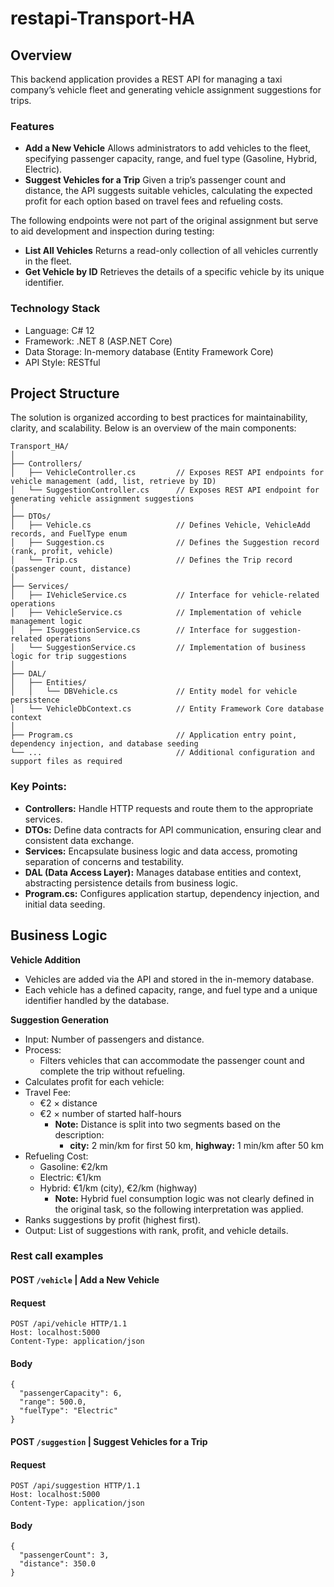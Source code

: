 # restapi-Transport-HA

## Overview
<p>This backend application provides a REST API for managing a taxi company’s vehicle fleet and generating vehicle assignment suggestions for trips. </p>

### Features

- **Add a New Vehicle**
Allows administrators to add vehicles to the fleet, specifying passenger capacity, range, and fuel type (Gasoline, Hybrid, Electric).
- **Suggest Vehicles for a Trip**
Given a trip’s passenger count and distance, the API suggests suitable vehicles, calculating the expected profit for each option based on travel fees and refueling costs.
<p> The following endpoints were not part of the original assignment but serve to aid development and inspection during testing:</p>

-  **List All Vehicles**
Returns a read-only collection of all vehicles currently in the fleet.
- **Get Vehicle by ID**
Retrieves the details of a specific vehicle by its unique identifier.

### Technology Stack
- Language: C# 12
- Framework: .NET 8 (ASP.NET Core)
- Data Storage: In-memory database (Entity Framework Core)
- API Style: RESTful

## Project Structure
The solution is organized according to best practices for maintainability, clarity, and scalability. Below is an overview of the main components:

	Transport_HA/
	│
	├── Controllers/
	│   ├── VehicleController.cs         // Exposes REST API endpoints for vehicle management (add, list, retrieve by ID)
	│   └── SuggestionController.cs      // Exposes REST API endpoint for generating vehicle assignment suggestions
	│
	├── DTOs/
	│   ├── Vehicle.cs                   // Defines Vehicle, VehicleAdd records, and FuelType enum
	│   ├── Suggestion.cs                // Defines the Suggestion record (rank, profit, vehicle)
	│   └── Trip.cs                      // Defines the Trip record (passenger count, distance)
	│
	├── Services/
	│   ├── IVehicleService.cs           // Interface for vehicle-related operations
	│   ├── VehicleService.cs            // Implementation of vehicle management logic
	│   ├── ISuggestionService.cs        // Interface for suggestion-related operations
	│   └── SuggestionService.cs         // Implementation of business logic for trip suggestions
	│
	├── DAL/
	│   ├── Entities/
	│   │   └── DBVehicle.cs             // Entity model for vehicle persistence
	│   └── VehicleDbContext.cs          // Entity Framework Core database context
	│
	├── Program.cs                       // Application entry point, dependency injection, and database seeding
	└── ...                              // Additional configuration and support files as required

### Key Points:
- **Controllers:** Handle HTTP requests and route them to the appropriate services.
- **DTOs:** Define data contracts for API communication, ensuring clear and consistent data exchange.
- **Services:** Encapsulate business logic and data access, promoting separation of concerns and testability.
- **DAL (Data Access Layer):** Manages database entities and context, abstracting persistence details from business logic.
- **Program.cs:** Configures application startup, dependency injection, and initial data seeding.

## Business Logic
**Vehicle Addition**
-	Vehicles are added via the API and stored in the in-memory database.
-	Each vehicle has a defined capacity, range, and fuel type and a unique identifier handled by the database.

**Suggestion Generation**
-	Input: Number of passengers and distance.
-	Process:
	-	Filters vehicles that can accommodate the passenger count and complete the trip without refueling.
- Calculates profit for each vehicle:
-	Travel Fee:
	-	€2 × distance
	-	€2 × number of started half-hours
		-	**Note:** Distance is split into two segments based on the description: 
			-	**city:** 2 min/km for first 50 km, **highway:** 1 min/km after 50 km
-	Refueling Cost:
	-	Gasoline: €2/km
	-	Electric: €1/km
	-	Hybrid: €1/km (city), €2/km (highway)
		-	**Note:** Hybrid fuel consumption logic was not clearly defined in the original task, so the following interpretation was applied.
-	Ranks suggestions by profit (highest first).
-	Output: List of suggestions with rank, profit, and vehicle details.

### Rest call examples
####  POST `/vehicle` | Add a New Vehicle 
#### Request
```
POST /api/vehicle HTTP/1.1
Host: localhost:5000
Content-Type: application/json
```
#### Body
```
{
  "passengerCapacity": 6,
  "range": 500.0,
  "fuelType": "Electric"
}
```

#### POST `/suggestion` | Suggest Vehicles for a Trip
#### Request
```
POST /api/suggestion HTTP/1.1
Host: localhost:5000
Content-Type: application/json
```
#### Body
```
{
  "passengerCount": 3,
  "distance": 350.0
}
```

